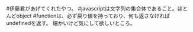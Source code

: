 #伊藤君があげてくれたやつ。
#javascriptは文字列の集合体であること。ほとんどobject
#functionは、必ず戻り値を持っており、何も返さなければundefinedを返す。
細かいけど気にして欲しいところ。